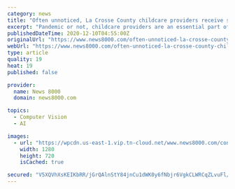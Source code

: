 ```yaml
---
category: news
title: "Often unnoticed, La Crosse County childcare providers receive special recognition"
excerpt: "Pandemic or not, childcare providers are an essential part of our community, but often go unnoticed. But on Wednesday they got some special recognition for all the important work they do and the extra time they’ve put in to keep kids safe – while also putting themselves at risk for COVID-19."
publishedDateTime: 2020-12-10T04:55:00Z
originalUrl: "https://www.news8000.com/often-unnoticed-la-crosse-county-childcare-providers-receive-special-recognition/"
webUrl: "https://www.news8000.com/often-unnoticed-la-crosse-county-childcare-providers-receive-special-recognition/"
type: article
quality: 19
heat: 19
published: false

provider:
  name: News 8000
  domain: news8000.com

topics:
  - Computer Vision
  - AI

images:
  - url: "https://wpcdn.us-east-1.vip.tn-cloud.net/www.news8000.com/content/uploads/2020/12/1607562578-291f4ffee0b3d154efa9fdf0b5ec9cbd6d764009.jpg"
    width: 1280
    height: 720
    isCached: true

secured: "V5XQVhXsKEIKbRR/jGrQAlnStY84jnCu1dWK0y6fNbjr6VgkCLWRCqZLvuFl/X6MDuMgJJR9Y7tj+YkZbkiElU5ztOvChp4JfpStYFTkdR09vRUDQDLTZhoiysRSdLANKDPRR+fObz2B6VtMO9/+RYIkdukOQMPWShRb45sJKeT3xZUhayU7uSfJkEABvE/vbg2yuAiAMbA2AC1HStg9A+xlMWHZpt4dMxpaFiMJUziZXZYtGrZuZcDGR+ImEysKidWFFtcMBZIZhSu03Bd7ksF0RrER2vSKqQuYiIwtg1prPIEqrtQlnkF7iIZaEWn6GmF8mQJBckzIoBb5tMdWi2h//P93b05zE+emJPqFUt8=;BJ7IiLimsCveZKwIj3hP6w=="
---
```


